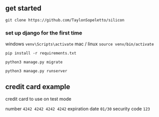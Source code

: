 ## get started ##

`git clone https://github.com/TaylonSopeletto/silicon`

### set up django for the first time ###

windows `venv\Scripts\activate`
mac / linux `source venv/bin/activate`

`pip install -r requirements.txt`

`python3 manage.py migrate`

`python3 manage.py runserver`

## credit card example ##

credit card to use on test mode

number `4242 4242 4242 4242` 
expiration date `01/30` 
security code `123`


